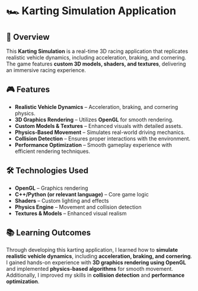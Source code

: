 # 🏎️ Karting Simulation Application

## 🚀 Overview
This **Karting Simulation** is a real-time 3D racing application that replicates realistic vehicle dynamics, including acceleration, braking, and cornering. The game features **custom 3D models, shaders, and textures**, delivering an immersive racing experience.

## 🎮 Features
- **Realistic Vehicle Dynamics** – Acceleration, braking, and cornering physics.
- **3D Graphics Rendering** – Utilizes **OpenGL** for smooth rendering.
- **Custom Models & Textures** – Enhanced visuals with detailed assets.
- **Physics-Based Movement** – Simulates real-world driving mechanics.
- **Collision Detection** – Ensures proper interactions with the environment.
- **Performance Optimization** – Smooth gameplay experience with efficient rendering techniques.

## 🛠 Technologies Used
- **OpenGL** – Graphics rendering
- **C++/Python (or relevant language)** – Core game logic
- **Shaders** – Custom lighting and effects
- **Physics Engine** – Movement and collision detection
- **Textures & Models** – Enhanced visual realism

## 📚 Learning Outcomes
Through developing this karting application, I learned how to **simulate realistic vehicle dynamics**, including **acceleration, braking, and cornering**. I gained hands-on experience with **3D graphics rendering using OpenGL** and implemented **physics-based algorithms** for smooth movement. Additionally, I improved my skills in **collision detection** and **performance optimization**.
